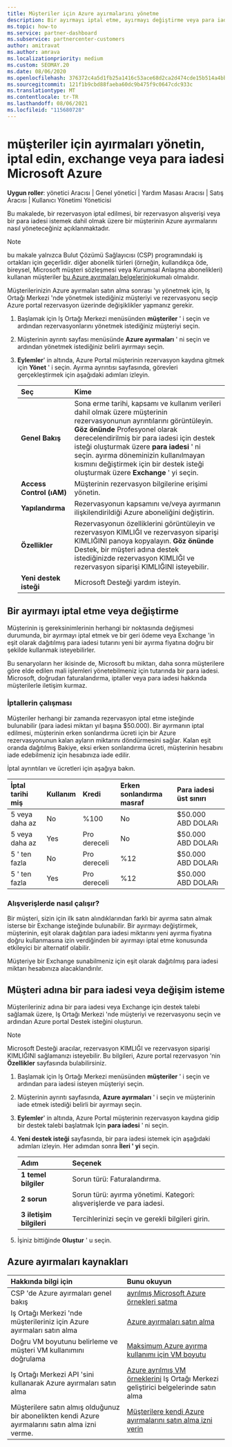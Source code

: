 ```yaml
---
title: Müşteriler için Azure ayırmalarını yönetme
description: Bir ayırmayı iptal etme, ayırmayı değiştirme veya para iadesi isteme dahil olmak üzere bir müşterinin Azure ayırmalarını yönetmeyi öğrenin.
ms.topic: how-to
ms.service: partner-dashboard
ms.subservice: partnercenter-customers
author: amitravat
ms.author: amrava
ms.localizationpriority: medium
ms.custom: SEOMAY.20
ms.date: 08/06/2020
ms.openlocfilehash: 376372c4a5d1fb25a1416c53ace68d2ca2d474cde15b514a4bb5329d7eddac21
ms.sourcegitcommit: 121f1b9cbd88faeba60dc9b475f9c0647cdc933c
ms.translationtype: MT
ms.contentlocale: tr-TR
ms.lasthandoff: 08/06/2021
ms.locfileid: "115680728"
---
```

# <a name="manage-cancel-exchange-or-refund-microsoft-azure-reservations-for-customers"></a>müşteriler için ayırmaları yönetin, iptal edin, exchange veya para iadesi Microsoft Azure

**Uygun roller**: yönetici Aracısı | Genel yönetici | Yardım Masası Aracısı | Satış Aracısı | Kullanıcı Yönetimi Yöneticisi

Bu makalede, bir rezervasyon iptal edilmesi, bir rezervasyon alışverişi veya bir para iadesi istemek dahil olmak üzere bir müşterinin Azure ayırmalarını nasıl yöneteceğiniz açıklanmaktadır.

> [!NOTE]
> bu makale yalnızca Bulut Çözümü Sağlayıcısı (CSP) programındaki iş ortakları için geçerlidir. diğer abonelik türleri (örneğin, kullandıkça öde, bireysel, Microsoft müşteri sözleşmesi veya Kurumsal Anlaşma abonelikleri) kullanan müşteriler [bu Azure ayırmaları belgelerini](/azure/cost-management-billing/reservations)okumalı olmalıdır.

Müşterilerinizin Azure ayırmaları satın alma sonrası 'yı yönetmek için, Iş Ortağı Merkezi 'nde yönetmek istediğiniz müşteriyi ve rezervasyonu seçip Azure portal rezervasyon üzerinde değişiklikler yapmanız gerekir.

1. Başlamak için Iş Ortağı Merkezi menüsünden **müşteriler** ' i seçin ve ardından rezervasyonlarını yönetmek istediğiniz müşteriyi seçin. 

2. Müşterinin ayrıntı sayfası menüsünde **Azure ayırmaları** ' ni seçin ve ardından yönetmek istediğiniz belirli ayırmayı seçin.  

3. **Eylemler**' in altında, Azure Portal müşterinin rezervasyon kaydına gitmek için **Yönet** ' i seçin. Ayırma ayrıntısı sayfasında, görevleri gerçekleştirmek için aşağıdaki adımları izleyin.  

    | **Seç**   | **Kime**    |
    |:-----------------------------|:-----------------|
    | **Genel Bakış**   | Sona erme tarihi, kapsamı ve kullanım verileri dahil olmak üzere müşterinin rezervasyonunun ayrıntılarını görüntüleyin. **Göz önünde** Profesyonel olarak derecelendirilmiş bir para iadesi için destek isteği oluşturmak üzere **para iadesi** ' ni seçin. ayırma döneminizin kullanılmayan kısmını değiştirmek için bir destek isteği oluşturmak üzere **Exchange** ' yi seçin.  
    | **Access Control (ıAM)**   | Müşterinin rezervasyon bilgilerine erişimi yönetin.|
    | **Yapılandırma**   | Rezervasyonun kapsamını ve/veya ayırmanın ilişkilendirildiği Azure aboneliğini değiştirin.    |
    | **Özellikler**   | Rezervasyonun özelliklerini görüntüleyin ve rezervasyon KIMLIĞI ve rezervasyon siparişi KIMLIĞINI panoya kopyalayın. **Göz önünde** Destek, bir müşteri adına destek istediğinizde rezervasyon KIMLIĞI ve rezervasyon siparişi KIMLIĞINI isteyebilir.    |
    | **Yeni destek isteği**    | Microsoft Desteği yardım isteyin.   |
 
## <a name="cancel-or-exchange-a-reservation"></a>Bir ayırmayı iptal etme veya değiştirme

Müşterinin iş gereksinimlerinin herhangi bir noktasında değişmesi durumunda, bir ayırmayı iptal etmek ve bir geri ödeme veya Exchange 'in eşit olarak dağıtılmış para iadesi tutarını yeni bir ayırma fiyatına doğru bir şekilde kullanmak isteyebilirler.

Bu senaryoların her ikisinde de, Microsoft bu miktarı, daha sonra müşterilere göre elde edilen mali işlemleri yönetebilmeniz için tutarında bir para iadesi. Microsoft, doğrudan faturalandırma, iptaller veya para iadesi hakkında müşterilerle iletişim kurmaz.

### <a name="how-cancellations-work"></a>İptallerin çalışması

Müşteriler herhangi bir zamanda rezervasyon iptal etme isteğinde bulunabilir (para iadesi miktarı yıl başına $50.000). Bir ayırmanın iptal edilmesi, müşterinin erken sonlandırma ücreti için bir Azure rezervasyonunun kalan ayların miktarını döndürmesini sağlar. Kalan eşit oranda dağıtılmış Bakiye, eksi erken sonlandırma ücreti, müşterinin hesabını iade edebilmeniz için hesabınıza iade edilir. 

İptal ayrıntıları ve ücretleri için aşağıya bakın.


|**İptal tarihi**<br> miş   |**Kullanım**    |**Kredi**  |**Erken sonlandırma**<br> masraf    |**Para iadesi üst sınırı** | 
|:----------------------------------|:------------|:-----------|:--------------------------------|:--------------|
|5 veya daha az                         | No          | %100       | No                              | $50.000 ABD DOLARı   |
|5 veya daha az                         | Yes         | Pro dereceli  | No                              | $50.000 ABD DOLARı   |
|5 ' ten fazla                        | No          | Pro dereceli  | %12                             | $50.000 ABD DOLARı   |
|5 ' ten fazla                        | Yes         | Pro dereceli  | %12                             | $50.000 ABD DOLARı   |

### <a name="how-exchanges-work"></a>Alışverişlerde nasıl çalışır? 

Bir müşteri, sizin için ilk satın alındıklarından farklı bir ayırma satın almak isterse bir Exchange isteğinde bulunabilir. Bir ayırmayı değiştirmek, müşterinin, eşit olarak dağıtılan para iadesi miktarını yeni ayırma fiyatına doğru kullanmasına izin verdiğinden bir ayırmayı iptal etme konusunda etkileyici bir alternatif olabilir. 

Müşteriye bir Exchange sunabilmeniz için eşit olarak dağıtılmış para iadesi miktarı hesabınıza alacaklandırılır.

## <a name="request-a-refund-or-exchange-on-behalf-of-a-customer"></a>Müşteri adına bir para iadesi veya değişim isteme

Müşterileriniz adına bir para iadesi veya Exchange için destek talebi sağlamak üzere, Iş Ortağı Merkezi 'nde müşteriyi ve rezervasyonu seçin ve ardından Azure portal Destek isteğini oluşturun. 

>[!NOTE]
>Microsoft Desteği aracılar, rezervasyon KIMLIĞI ve rezervasyon siparişi KIMLIĞINI sağlamanızı isteyebilir. Bu bilgileri, Azure portal rezervasyon 'nin **Özellikler** sayfasında bulabilirsiniz.

1. Başlamak için Iş Ortağı Merkezi menüsünden **müşteriler** ' i seçin ve ardından para iadesi isteyen müşteriyi seçin. 

2. Müşterinin ayrıntı sayfasında, **Azure ayırmaları** ' i seçin ve müşterinin iade etmek istediği belirli bir ayırmayı seçin.  

3. **Eylemler**' in altında, Azure Portal müşterinin rezervasyon kaydına gidip bir destek talebi başlatmak Için **para iadesi** ' ni seçin.  

4. **Yeni destek isteği** sayfasında, bir para iadesi istemek için aşağıdaki adımları izleyin. Her adımdan sonra **İleri ' yi** seçin. 

   |**Adım**                    |**Seçenek**    |
   |:---------------------------|:-----------------|
   |**1 temel bilgiler**                |Sorun türü: Faturalandırma.  |
   |**2 sorun**               |Sorun türü: ayırma yönetimi. Kategori: alışverişlerde ve para iadesi. |
   |**3 iletişim bilgileri**   |Tercihlerinizi seçin ve gerekli bilgileri girin. 

5. İşiniz bittiğinde **Oluştur** ' u seçin.

## <a name="azure-reservations-resources"></a>Azure ayırmaları kaynakları

|**Hakkında bilgi için**   |**Bunu okuyun**    |
|:-----------------------------|:-----------------|
|CSP 'de Azure ayırmaları genel bakış  | [ayrılmış Microsoft Azure örnekleri satma](azure-reservations.md) |
|Iş Ortağı Merkezi 'nde müşterileriniz için Azure ayırmaları satın alma   | [Azure ayırmaları satın alma](azure-reservations-buying.md) |
|Doğru VM boyutunu belirleme ve müşteri VM kullanımını doğrulama   | [Maksimum Azure ayırma kullanımı için VM boyutu](azure-usage.md)   |
|Iş Ortağı Merkezi API 'sini kullanarak Azure ayırmaları satın alma | [Azure ayrılmış VM örneklerini](/partner-center/develop/purchase-azure-reservations) Iş Ortağı Merkezi geliştirici belgelerinde satın alma   |
|Müşterilere satın almış olduğunuz bir abonelikten kendi Azure ayırmalarını satın alma izni verme. | [Müşterilere kendi Azure ayırmalarını satın alma izni verin](give-customers-permission.md)   |